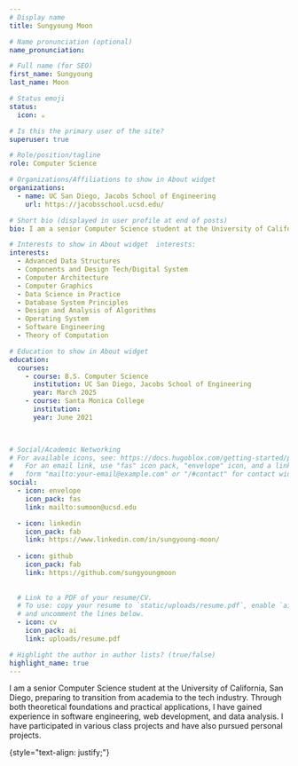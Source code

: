 ```yaml
---
# Display name
title: Sungyoung Moon

# Name pronunciation (optional)
name_pronunciation: 

# Full name (for SEO)
first_name: Sungyoung
last_name: Moon

# Status emoji
status:
  icon: ☕️

# Is this the primary user of the site?
superuser: true

# Role/position/tagline
role: Computer Science

# Organizations/Affiliations to show in About widget
organizations:
  - name: UC San Diego, Jacobs School of Engineering 
    url: https://jacobsschool.ucsd.edu/

# Short bio (displayed in user profile at end of posts)
bio: I am a senior Computer Science student at the University of California, San Diego, preparing to transition from academia to the tech industry. Through both theoretical foundations and practical applications, I have gained experience in software engineering, web development, and data analysis. I have participated in various class projects and have also pursued personal projects.

# Interests to show in About widget  interests:
interests:
  - Advanced Data Structures
  - Components and Design Tech/Digital System
  - Computer Architecture
  - Computer Graphics
  - Data Science in Practice
  - Database System Principles
  - Design and Analysis of Algorithms
  - Operating System
  - Software Engineering
  - Theory of Computation

# Education to show in About widget
education:
  courses:
    - course: B.S. Computer Science
      institution: UC San Diego, Jacobs School of Engineering
      year: March 2025
    - course: Santa Monica College
      institution:
      year: June 2021
   


# Social/Academic Networking
# For available icons, see: https://docs.hugoblox.com/getting-started/page-builder/#icons
#   For an email link, use "fas" icon pack, "envelope" icon, and a link in the
#   form "mailto:your-email@example.com" or "/#contact" for contact widget.
social:
  - icon: envelope
    icon_pack: fas
    link: mailto:sumoon@ucsd.edu

  - icon: linkedin
    icon_pack: fab
    link: https://www.linkedin.com/in/sungyoung-moon/
  
  - icon: github
    icon_pack: fab
    link: https://github.com/sungyoungmoon
    
  
  # Link to a PDF of your resume/CV.
  # To use: copy your resume to `static/uploads/resume.pdf`, enable `ai` icons in `params.yaml`,
  # and uncomment the lines below.
  - icon: cv
    icon_pack: ai
    link: uploads/resume.pdf

# Highlight the author in author lists? (true/false)
highlight_name: true
---
```


I am a senior Computer Science student at the University of California, San Diego, preparing to transition from academia to the tech industry. Through both theoretical foundations and practical applications, I have gained experience in software engineering, web development, and data analysis. I have participated in various class projects and have also pursued personal projects.

{style="text-align: justify;"}
